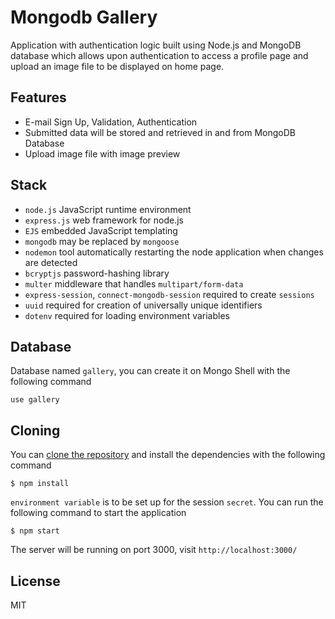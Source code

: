 # Mongodb Gallery

Application with authentication logic built using Node.js and MongoDB database which allows upon authentication to access a profile page and upload an image file to be displayed on home page.

## Features

- E-mail Sign Up, Validation, Authentication
- Submitted data will be stored and retrieved in and from MongoDB Database
- Upload image file with image preview


## Stack

- `node.js` JavaScript runtime environment
- `express.js` web framework for node.js
- `EJS` embedded JavaScript templating
- `mongodb` may be replaced by `mongoose`
- `nodemon` tool automatically restarting the node application when changes are detected
- `bcryptjs` password-hashing library
- `multer` middleware that handles `multipart/form-data`
- `express-session`, `connect-mongodb-session` required to create `sessions`
- `uuid` required for creation of universally unique identifiers
- `dotenv` required for loading environment variables


## Database 

Database named `gallery`, you can create it on Mongo Shell with the following command 

```
use gallery

```

## Cloning

You can [clone the repository](https://docs.github.com/en/repositories/creating-and-managing-repositories/cloning-a-repository) and install the dependencies with the following command

```
$ npm install

```
`environment variable` is to be set up for the session `secret`. You can run the following command to start the application

```
$ npm start

```

The server will be running on port 3000, visit `http://localhost:3000/`


## License

MIT

